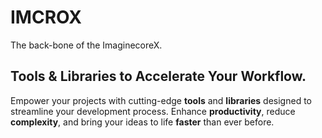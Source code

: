 # IMCROX
The back-bone of the ImaginecoreX.

## Tools & Libraries to Accelerate Your Workflow.
Empower your projects with cutting-edge **tools** and **libraries** designed to streamline your development process. Enhance **productivity**, reduce **complexity**, and bring your ideas to life **faster** than ever before.